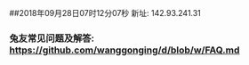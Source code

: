 ##2018年09月28日07时12分07秒 新址: 142.93.241.31
### 兔友常见问题及解答: https://github.com/wanggonging/d/blob/w/FAQ.md
